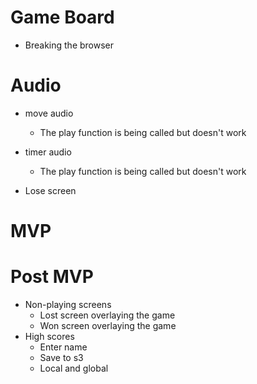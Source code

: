 # Game Board

- Breaking the browser

# Audio

- move audio
  - The play function is being called but doesn't work
- timer audio

  - The play function is being called but doesn't work

- Lose screen

# MVP

# Post MVP

- Non-playing screens
  - Lost screen overlaying the game
  - Won screen overlaying the game
- High scores
  - Enter name
  - Save to s3
  - Local and global
